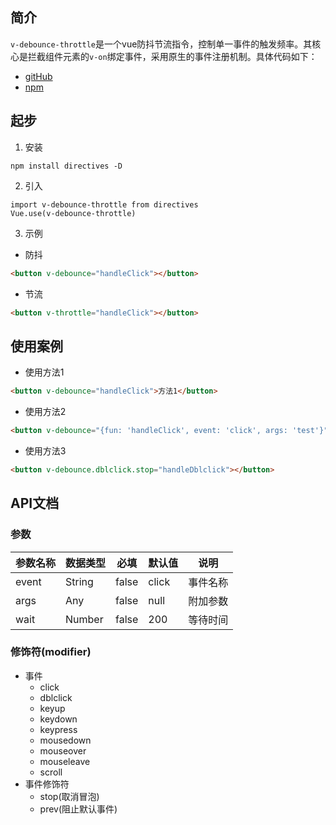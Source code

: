 ## 简介
`v-debounce-throttle`是一个vue防抖节流指令，控制单一事件的触发频率。其核心是拦截组件元素的`v-on`绑定事件，采用原生的事件注册机制。具体代码如下：
- [gitHub](https://github.com/gerryli0214/vue-directives)
- [npm](https://www.npmjs.com/package/v-debounce-throttle)

## 起步
1. 安装
```shell script
npm install directives -D
```
2. 引入
```ecmascript 6
import v-debounce-throttle from directives
Vue.use(v-debounce-throttle)
```
3. 示例
- 防抖
```html
<button v-debounce="handleClick"></button>
```
- 节流
```html
<button v-throttle="handleClick"></button>
```

## 使用案例
- 使用方法1
```html
<button v-debounce="handleClick">方法1</button>
```
- 使用方法2
```html
<button v-debounce="{fun: 'handleClick', event: 'click', args: 'test'}"></button>
```
- 使用方法3
```html
<button v-debounce.dblclick.stop="handleDblclick"></button>
```

## API文档

### 参数
| 参数名称 | 数据类型 | 必填 | 默认值 | 说明 |
| --- | --- | --- | --- | --- |
| event | String | false | click | 事件名称 |
| args | Any | false | null | 附加参数 |
| wait | Number | false | 200 | 等待时间 |

### 修饰符(modifier)
- 事件
    - click
    - dblclick
    - keyup
    - keydown
    - keypress
    - mousedown
    - mouseover
    - mouseleave
    - scroll
- 事件修饰符
    - stop(取消冒泡)
    - prev(阻止默认事件)

